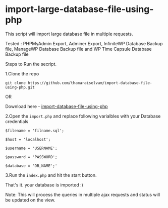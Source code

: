# import-large-database-file-using-php
This script will import large database file in multiple requests.

Tested : PHPMyAdmin Export, Adminer Export, InfiniteWP Database Backup file, ManageWP Database Backup file and WP Time Capsule Database Backup file

Steps to Run the secript.

1.Clone the repo 

`git clone https://github.com/thamaraiselvam/import-database-file-using-php.git`

OR

Download here - <a href="https://github.com/thamaraiselvam/import-database-file-using-php/archive/master.zip">import-database-file-using-php</a>

2.Open the `import.php` and replace following varialbles with your Database credentials

`$filename = 'filname.sql';`

`$host = 'localhost';`

`$username = 'USERNAME';`

`$password = 'PASSWORD';`

`$database = 'DB_NAME';'`

3.Run the `index.php` and hit the start button. 

That's it. your database is imported :)

Note: This will process the queries in multiple ajax requests and status will be updated on the view.

